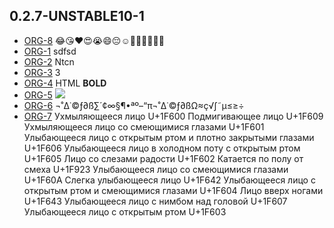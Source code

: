 ## 0.2.7-UNSTABLE10-1
* [ORG-8](https://tracker.yandex.ru/ORG-8) 😂😘❤️😍😭😄😔☺️🙈😉😅😚🎲🎯
* [ORG-1](https://tracker.yandex.ru/ORG-1) sdfsd
* [ORG-2](https://tracker.yandex.ru/ORG-2) Ntcn
* [ORG-3](https://tracker.yandex.ru/ORG-3) 3
* [ORG-4](https://tracker.yandex.ru/ORG-4) HTML <b>BOLD </b>
* [ORG-5](https://tracker.yandex.ru/ORG-5) <img src=x onerror=alert(1)>
* [ORG-6](https://tracker.yandex.ru/ORG-6) ¬˚∆˙©ƒ∂ß∑´¢∞§¶•ªº–“π¬˚∆˙©ƒ∂ßΩ≈ç√∫˜µ≤≥÷
* [ORG-7](https://tracker.yandex.ru/ORG-7) Ухмыляющееся лицо U+1F600 Подмигивающее лицо U+1F609 Ухмыляющееся лицо со смеющимися глазами U+1F601 Улыбающееся лицо с открытым ртом и плотно закрытыми глазами U+1F606 Улыбающееся лицо в холодном поту с открытым ртом U+1F605 Лицо со слезами радости U+1F602 Катается по полу от смеха U+1F923 Улыбающееся лицо со смеющимися глазами U+1F60A Слегка улыбающееся лицо U+1F642 Улыбающееся лицо с открытым ртом и смеющимися глазами U+1F604 Лицо вверх ногами U+1F643 Улыбающееся лицо с нимбом над головой U+1F607 Улыбающееся лицо с открытым ртом U+1F603